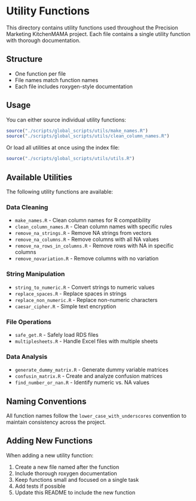 # Utility Functions

This directory contains utility functions used throughout the Precision Marketing KitchenMAMA project. Each file contains a single utility function with thorough documentation.

## Structure

- One function per file
- File names match function names
- Each file includes roxygen-style documentation

## Usage

You can either source individual utility functions:

```r
source("./scripts/global_scripts/utils/make_names.R")
source("./scripts/global_scripts/utils/clean_column_names.R")
```

Or load all utilities at once using the index file:

```r
source("./scripts/global_scripts/utils/utils.R")
```

## Available Utilities

The following utility functions are available:

### Data Cleaning

- `make_names.R` - Clean column names for R compatibility
- `clean_column_names.R` - Clean column names with specific rules
- `remove_na_strings.R` - Remove NA strings from vectors
- `remove_na_columns.R` - Remove columns with all NA values
- `remove_na_rows_in_columns.R` - Remove rows with NA in specific columns
- `remove_novariation.R` - Remove columns with no variation

### String Manipulation

- `string_to_numeric.R` - Convert strings to numeric values
- `replace_spaces.R` - Replace spaces in strings
- `replace_non_numeric.R` - Replace non-numeric characters
- `caesar_cipher.R` - Simple text encryption

### File Operations

- `safe_get.R` - Safely load RDS files
- `multiplesheets.R` - Handle Excel files with multiple sheets

### Data Analysis

- `generate_dummy_matrix.R` - Generate dummy variable matrices
- `confusin_matrix.R` - Create and analyze confusion matrices
- `find_number_or_nan.R` - Identify numeric vs. NA values

## Naming Conventions

All function names follow the `lower_case_with_underscores` convention to maintain consistency across the project.

## Adding New Functions

When adding a new utility function:

1. Create a new file named after the function
2. Include thorough roxygen documentation
3. Keep functions small and focused on a single task
4. Add tests if possible
5. Update this README to include the new function